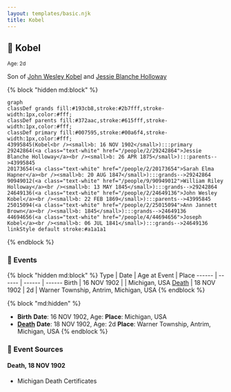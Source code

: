 ```yaml
---
layout: templates/basic.njk
title: Kobel
---
```

## 🔵 Kobel
<small>Age: 2d</small>

Son of [John Wesley Kobel](/people/2/24649136) and [Jessie Blanche Holloway](/people/2/29242864)

{% block "hidden md:block" %}
```mermaid
graph
classDef grands fill:#193cb8,stroke:#2b7fff,stroke-width:1px,color:#fff;
classDef parents fill:#372aac,stroke:#615fff,stroke-width:1px,color:#fff;
classDef primary fill:#007595,stroke:#00a6f4,stroke-width:1px,color:#fff;
43995845(Kobel<br /><small>b: 16 NOV 1902</small>):::primary
29242864(<a class="text-white" href="/people/2/29242864">Jessie Blanche Holloway</a><br /><small>b: 26 APR 1875</small>):::parents-->43995845
20173654(<a class="text-white" href="/people/2/20173654">Sarah Elma Hapner</a><br /><small>b: 20 AUG 1847</small>):::grands-->29242864
90949012(<a class="text-white" href="/people/9/90949012">William Riley Holloway</a><br /><small>b: 13 MAY 1845</small>):::grands-->29242864
24649136(<a class="text-white" href="/people/2/24649136">John Wesley Kobel</a><br /><small>b: 22 FEB 1869</small>):::parents-->43995845
25015094(<a class="text-white" href="/people/2/25015094">Ann Jannett Brown</a><br /><small>b: 1845</small>):::grands-->24649136
44694656(<a class="text-white" href="/people/4/44694656">Joseph Kobel</a><br /><small>b: 06 JUL 1841</small>):::grands-->24649136
linkStyle default stroke:#a1a1a1
```
{% endblock %}

### 📆 Events

{% block "hidden md:block" %}
Type | Date | Age at Event | Place
------ | ------ | ------ | ------
Birth | 16 NOV 1902 |  | Michigan, USA
[Death](#event-event-3) | 18 NOV 1902 | 2d | Warner Township, Antrim, Michigan, USA
{% endblock %}

{% block "md:hidden" %}
- **Birth**
**Date**: 16 NOV 1902, Age:
**Place**: Michigan, USA
- **[Death](#event-event-3)**
**Date**: 18 NOV 1902, Age: 2d
**Place**: Warner Township, Antrim, Michigan, USA
{% endblock %}

### 📰 Event Sources

#### <a id="event-event-3"></a> Death, 18 NOV 1902
* Michigan Death Certificates
